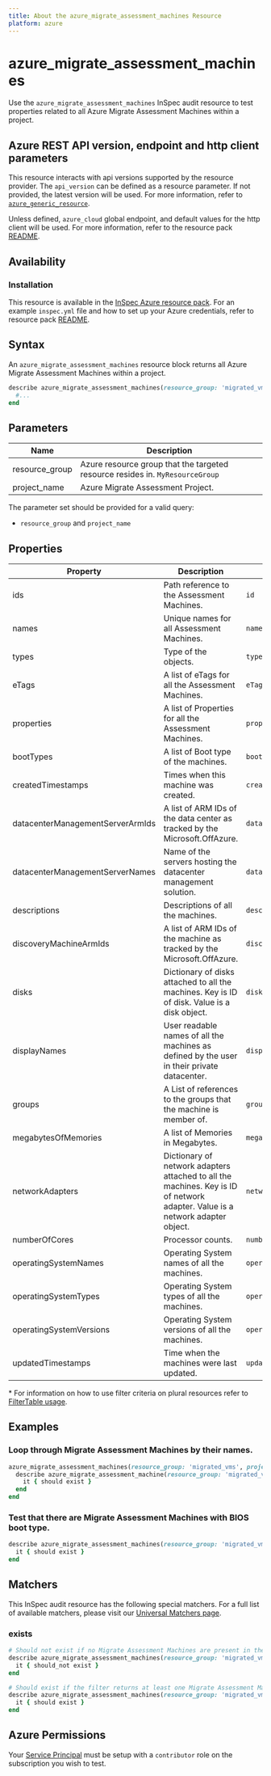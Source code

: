 ```yaml
---
title: About the azure_migrate_assessment_machines Resource
platform: azure
---
```


# azure_migrate_assessment_machines

Use the `azure_migrate_assessment_machines` InSpec audit resource to test properties related to all Azure Migrate Assessment Machines within a project.

## Azure REST API version, endpoint and http client parameters

This resource interacts with api versions supported by the resource provider.
The `api_version` can be defined as a resource parameter.
If not provided, the latest version will be used.
For more information, refer to [`azure_generic_resource`](azure_generic_resource.md).

Unless defined, `azure_cloud` global endpoint, and default values for the http client will be used.
For more information, refer to the resource pack [README](../../README.md).

## Availability

### Installation

This resource is available in the [InSpec Azure resource pack](https://github.com/inspec/inspec-azure).
For an example `inspec.yml` file and how to set up your Azure credentials, refer to resource pack [README](../../README.md#Service-Principal).

## Syntax

An `azure_migrate_assessment_machines` resource block returns all Azure Migrate Assessment Machines within a project.

```ruby
describe azure_migrate_assessment_machines(resource_group: 'migrated_vms', project_name: 'zoneA_migrate_assessment_project') do
  #...
end
```

## Parameters
| Name           | Description                                                                      |
|----------------|----------------------------------------------------------------------------------|
| resource_group | Azure resource group that the targeted resource resides in. `MyResourceGroup`    |
| project_name   | Azure Migrate Assessment Project.                                                |

The parameter set should be provided for a valid query:
- `resource_group` and `project_name`

## Properties

|Property                        | Description                                                            | Filter Criteria<superscript>*</superscript> |
|--------------------------------|------------------------------------------------------------------------|------------------|
| ids                            | Path reference to the Assessment Machines.                             | `id`             |
| names                          | Unique names for all Assessment Machines.                              | `name`           |
| types                          | Type of the objects.                                                   | `type`           |
| eTags                          | A list of eTags for all the Assessment Machines.                       | `eTag`           |
| properties                     | A list of Properties for all the Assessment Machines.                  | `properties`     |
| bootTypes                      | A list of Boot type of the machines.                                   | `bootType`       |
| createdTimestamps              | Times when this machine was created.                                   | `createdTimestamp`|
| datacenterManagementServerArmIds | A list of ARM IDs of the data center as tracked by the Microsoft.OffAzure.| `datacenterManagementServerArmId` |
| datacenterManagementServerNames| Name of the servers hosting the datacenter management solution.        | `datacenterManagementServerName`|
| descriptions                   | Descriptions of all the machines.                                      | `description`    |
| discoveryMachineArmIds         | A list of ARM IDs of the machine as tracked by the Microsoft.OffAzure. | `discoveryMachineArmId`|
| disks                          | Dictionary of disks attached to all the machines. Key is ID of disk. Value is a disk object. | `disks` |
| displayNames                   | User readable names of all the machines as defined by the user in their private datacenter.| `displayName` |
| groups                         | A List of references to the groups that the machine is member of.      | `groups`         |
| megabytesOfMemories            | A list of Memories in Megabytes.                                       | `megabytesOfMemory`|
| networkAdapters                | Dictionary of network adapters attached to all the machines. Key is ID of network adapter. Value is a network adapter object. | `networkAdapters` |
| numberOfCores                  | Processor counts.                                                      | `numberOfCores`  |
| operatingSystemNames           | Operating System names of all the machines.                            | `operatingSystemName`|
| operatingSystemTypes           | Operating System types of all the machines.                            | `operatingSystemType`|
| operatingSystemVersions        | Operating System versions of all the machines.                         | `operatingSystemVersion`|
| updatedTimestamps              | Time when the machines were last updated.                              | `updatedTimestamp` |

<superscript>*</superscript> For information on how to use filter criteria on plural resources refer to [FilterTable usage](https://github.com/inspec/inspec/blob/master/dev-docs/filtertable-usage.md).

## Examples

### Loop through Migrate Assessment Machines by their names.

```ruby
azure_migrate_assessment_machines(resource_group: 'migrated_vms', project_name: 'zoneA_migrate_assessment_project').names.each do |name|
  describe azure_migrate_assessment_machine(resource_group: 'migrated_vms', project_name: 'zoneA_migrate_assessment_project', group_name: 'zoneA_machines_group', name: name) do
    it { should exist }
  end
end
```
### Test that there are Migrate Assessment Machines with BIOS boot type.

```ruby
describe azure_migrate_assessment_machines(resource_group: 'migrated_vms', project_name: 'zoneA_migrate_assessment_project').where(bootType: 'BIOS') do
  it { should exist }
end
```

## Matchers

This InSpec audit resource has the following special matchers. For a full list of available matchers, please visit our [Universal Matchers page](https://www.inspec.io/docs/reference/matchers/).

### exists

```ruby
# Should not exist if no Migrate Assessment Machines are present in the project and in the resource group
describe azure_migrate_assessment_machines(resource_group: 'migrated_vms', project_name: 'zoneA_migrate_assessment_project') do
  it { should_not exist }
end

# Should exist if the filter returns at least one Migrate Assessment Machines in the project and in the resource group
describe azure_migrate_assessment_machines(resource_group: 'migrated_vms', project_name: 'zoneA_migrate_assessment_project') do
  it { should exist }
end
```
## Azure Permissions

Your [Service Principal](https://docs.microsoft.com/en-us/azure/azure-resource-manager/resource-group-create-service-principal-portal) must be setup with a `contributor` role on the subscription you wish to test.